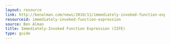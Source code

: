 ```yaml
---
layout: resource
link: http://benalman.com/news/2010/11/immediately-invoked-function-expression/
resourceid: immediately-invoked-function-expression
source: Ben Alman
title: Immediately-Invoked Function Expression (IIFE)
type: guide
---
```


